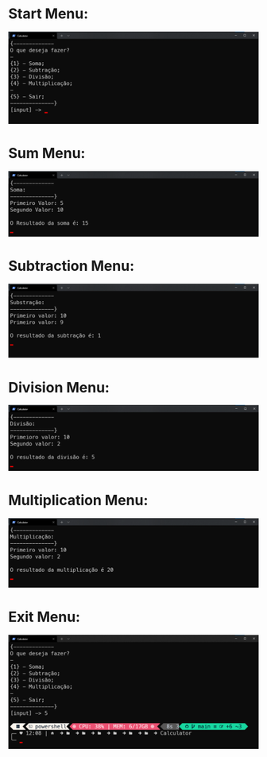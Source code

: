 # Start Menu:
![](https://raw.githubusercontent.com/NiziulLuizin/EstudosP/main/FundamentosDoC%23/Hands-onWork/Creating-a-calculator/Calculator/Screenshorts-of-the-running-code/Calculator-Start-Menu.png)

# Sum Menu:
![](https://raw.githubusercontent.com/NiziulLuizin/EstudosP/main/FundamentosDoC%23/Hands-onWork/Creating-a-calculator/Calculator/Screenshorts-of-the-running-code/Sum-Menu.png)

# Subtraction Menu:
![](https://raw.githubusercontent.com/NiziulLuizin/EstudosP/main/FundamentosDoC%23/Hands-onWork/Creating-a-calculator/Calculator/Screenshorts-of-the-running-code/Subtraction-Menu.png)

# Division Menu:
![](https://raw.githubusercontent.com/NiziulLuizin/EstudosP/main/FundamentosDoC%23/Hands-onWork/Creating-a-calculator/Calculator/Screenshorts-of-the-running-code/Division-Menu.png)

# Multiplication Menu:
![](https://raw.githubusercontent.com/NiziulLuizin/EstudosP/main/FundamentosDoC%23/Hands-onWork/Creating-a-calculator/Calculator/Screenshorts-of-the-running-code/Multiplication-Menu.png)

# Exit Menu:
![](https://github.com/NiziulLuizin/EstudosP/blob/main/FundamentosDoC%23/Hands-onWork/Creating-a-calculator/Calculator/Screenshorts-of-the-running-code/Exit-Menu.png?raw=true)

